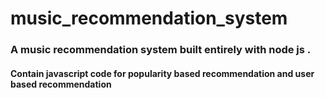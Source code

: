# music_recommendation_system

### A music recommendation system built entirely with node js . 
#### Contain javascript code for popularity based recommendation and user based recommendation


[logo]: https://www.google.com/url?sa=i&url=https%3A%2F%2Fwww.shutterstock.com%2Fsearch%2Fimage&psig=AOvVaw1zqoPwe_8upPjiXuhF9HUz&ust=1594914897614000&source=images&cd=vfe&ved=0CAIQjRxqFwoTCMjWppHPz-oCFQAAAAAdAAAAABAD "Logo Title Text 2"
